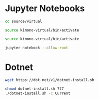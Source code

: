 # Jupyter Notebooks 
```sh 
cd source/virtual 

source kimono-virtual/bin/activate 

source kimono-virtual/bin/activate

jupyter notebook --allow-root

```

# Dotnet 
```sh
wget https://dot.net/v1/dotnet-install.sh  

chmod dotnet-install.sh 777
./dotnet-install.sh -c Current              



```

